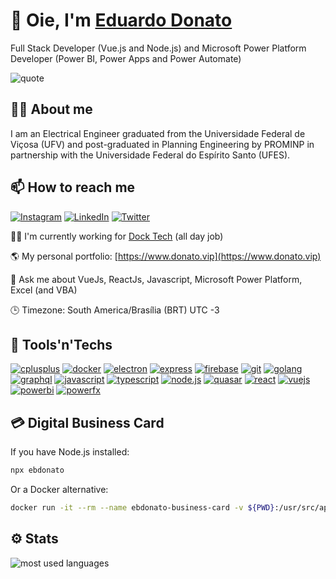 # 👋 Oie, I'm [Eduardo Donato](https://dev.page/ebdonato)

Full Stack Developer (Vue.js and Node.js) and Microsoft Power Platform Developer (Power BI, Power Apps and Power Automate)

![quote](https://quotes-github-readme.vercel.app/api?type=horizontal&theme=dark)

## 🙍‍♂️ About me

I am an Electrical Engineer graduated from the Universidade Federal de Viçosa (UFV) and post-graduated in Planning Engineering by PROMINP in partnership with the Universidade Federal do Espírito Santo (UFES).

## 📫 How to reach me

[![Instagram](https://img.shields.io/badge/Instagram-%23E4405F.svg?style=for-the-badge&logo=Instagram&logoColor=white)](https://instagram.com/ebdonato)
[![LinkedIn](https://img.shields.io/badge/LinkedIn-%230077B5.svg?style=for-the-badge&logo=linkedin&logoColor=white)](https://linkedin.com/in/ebdonato)
[![Twitter](https://img.shields.io/badge/Twitter-%231DA1F2.svg?style=for-the-badge&logo=Twitter&logoColor=white)](https://twitter.com/ebdonato)

🧑‍💻 I'm currently working for [Dock Tech](https://dock.tech) (all day job) 

🌎 My personal portfolio: [https://www.donato.vip](https://www.donato.vip)

💬 Ask me about VueJs, ReactJs, Javascript, Microsoft Power Platform, Excel (and VBA)

🕒 Timezone: South America/Brasília (BRT) UTC -3

## 🧰 Tools'n'Techs

[![cplusplus](https://img.shields.io/badge/c++-%2300599C?style=for-the-badge&logo=cplusplus&logoColor=white)](https://www.w3schools.com/cpp)
[![docker](https://img.shields.io/badge/docker-%232496ED?style=for-the-badge&logo=docker&logoColor=white)](https://www.docker.com)
[![electron](https://img.shields.io/badge/electron-%2347848F?style=for-the-badge&logo=electron&logoColor=white)](https://www.electronjs.org)
[![express](https://img.shields.io/badge/express-%23000000?style=for-the-badge&logo=express&logoColor=white)](https://www.expressjs.com)
[![firebase](https://img.shields.io/badge/firebase-%23FFCA28?style=for-the-badge&logo=firebase&logoColor=black)](https://firebase.google.com)
[![git](https://img.shields.io/badge/git-%23F05032?style=for-the-badge&logo=git&logoColor=white)](https://git-scm.com)
[![golang](https://img.shields.io/badge/golang-%2300ADD8?style=for-the-badge&logo=go&logoColor=white)](https://golang.org)
[![graphql](https://img.shields.io/badge/graphql-%23E10098?style=for-the-badge&logo=graphql&logoColor=white)](https://graphql.org)
[![javascript](https://img.shields.io/badge/javascript-%23F7DF1E?style=for-the-badge&logo=javascript&logoColor=black)](https://developer.mozilla.org/en-US/docs/Web/JavaScript)
[![typescript](https://img.shields.io/badge/typescript-%233178C6?style=for-the-badge&logo=typescript&logoColor=white)](https://www.typescriptlang.org)
[![node.js](https://img.shields.io/badge/node-%23339933?style=for-the-badge&logo=nodedotjs&logoColor=white)](https://www.nodejs.org)
[![quasar](https://img.shields.io/badge/quasar-%231976D2?style=for-the-badge&logo=quasar&logoColor=white)](https://www.quasar.dev)
[![react](https://img.shields.io/badge/react-%2361DAFB?style=for-the-badge&logo=react&logoColor=black)](https://www.reactjs.org)
[![vuejs](https://img.shields.io/badge/vuejs-%234FC08D?style=for-the-badge&logo=vuedotjs&logoColor=white)](https://www.vuejsjs.org)
[![powerbi](https://img.shields.io/badge/powerbi-%23F2C811?style=for-the-badge&logo=powerbi&logoColor=black)](https://powerbi.microsoft.com)
[![powerfx](https://img.shields.io/badge/powerfx-%237F2157?style=for-the-badge&logo=powerfx&logoColor=white)](https://learn.microsoft.com/en-us/power-platform/power-fx/overview)

## 💳 Digital Business Card

If you have Node.js installed:

```bash
npx ebdonato
```

Or a Docker alternative:

```bash
docker run -it --rm --name ebdonato-business-card -v ${PWD}:/usr/src/app -w /usr/src/app node:14 npx ebdonato
```

## ⚙ Stats

![most used languages](https://github-readme-stats.vercel.app/api/top-langs/?username=ebdonato&layout=compact&theme=ayu-mirage&hide_border=true)
